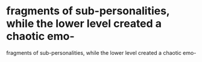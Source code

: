 # fragments of sub-personalities, while the lower level created a chaotic emo-

fragments of sub-personalities, while the lower level created a chaotic emo-